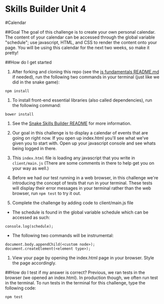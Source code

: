 # Skills Builder Unit 4

#Calendar

##Goal
The goal of this challenge is to create your own personal calendar. The content of your calendar can be accessed through the global variable "schedule"; use javascript, HTML, and CSS to render the content onto your page. You will be using this calendar for the next two weeks, so make it pretty!

##How do I get started
1. After forking and cloning this repo (see the [js fundamentals README.md](https://github.com/CodesmithLLC/unit-1-js-fundamentals) if needed), run the following two commands in your terminal (just like we did in the snake game):
  ````
  npm install
  ````
1. To install front-end essential libraries (also called dependencies), run the following command:
  ````
  bower install
  ````

1. See the [Snake Skills Builder README](https://github.com/CodesmithLLC/unit-4-snake/blob/master/README.md) for more information.

1. Our goal in this challenge is to display a calendar of events that are going on right now. If you open up index.html you'll see what we've given you to start with. Open up your javascript console and see whats being logged in there.

1. This `index.html` file is loading any javascript that you write in `client/main.js` (There are some comments in there to help get you on your way as well.)


1. Before we had our test running in a web browser, in this challenge we're introducing the concept of tests that run in your terminal. These tests will display their error messages in your terminal rather than the web browser, run `npm test` to try it out.

1. Complete the challenge by adding code to client/main.js file

  - The schedule is found in the global variable schedule which can be accessed as such:
  ````
  console.log(schedule);
  ````

  - The following two commands will be instrumental:
  ````
  document.body.appendChild(<custom node>);
  document.createElement(<element type>);
  ````

1. View your page by opening the index.html page in your browser. Style the page accordingly.

##How do I test if my answer is correct?
Previous, we ran tests in the browser (we opened an index.html). In production though, we often run test in the terminal. To run tests in the terminal for this challenge, type the following code:
````
npm test
````
